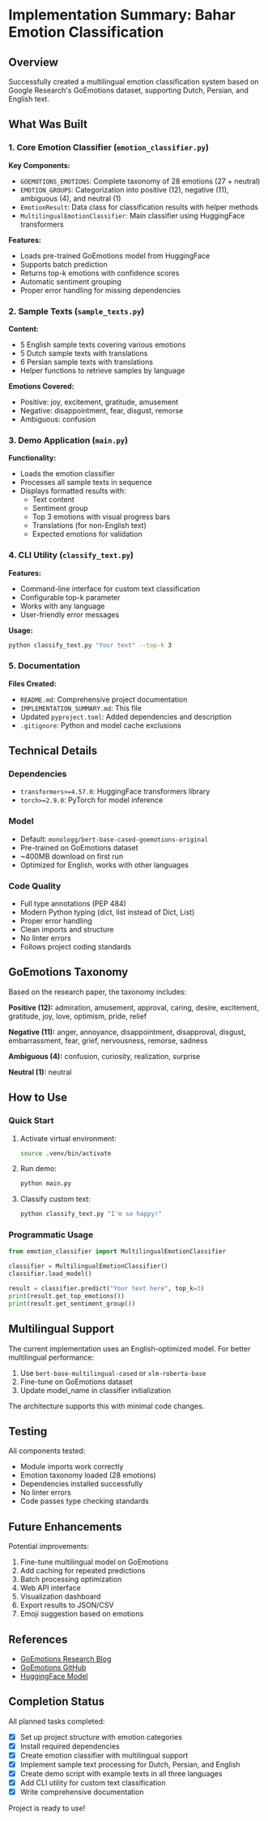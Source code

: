 # Implementation Summary: Bahar Emotion Classification

## Overview

Successfully created a multilingual emotion classification system based on Google Research's GoEmotions dataset, supporting Dutch, Persian, and English text.

## What Was Built

### 1. Core Emotion Classifier (`emotion_classifier.py`)

**Key Components:**

- `GOEMOTIONS_EMOTIONS`: Complete taxonomy of 28 emotions (27 + neutral)
- `EMOTION_GROUPS`: Categorization into positive (12), negative (11), ambiguous (4), and neutral (1)
- `EmotionResult`: Data class for classification results with helper methods
- `MultilingualEmotionClassifier`: Main classifier using HuggingFace transformers

**Features:**

- Loads pre-trained GoEmotions model from HuggingFace
- Supports batch prediction
- Returns top-k emotions with confidence scores
- Automatic sentiment grouping
- Proper error handling for missing dependencies

### 2. Sample Texts (`sample_texts.py`)

**Content:**

- 5 English sample texts covering various emotions
- 5 Dutch sample texts with translations
- 6 Persian sample texts with translations
- Helper functions to retrieve samples by language

**Emotions Covered:**

- Positive: joy, excitement, gratitude, amusement
- Negative: disappointment, fear, disgust, remorse
- Ambiguous: confusion

### 3. Demo Application (`main.py`)

**Functionality:**

- Loads the emotion classifier
- Processes all sample texts in sequence
- Displays formatted results with:
  - Text content
  - Sentiment group
  - Top 3 emotions with visual progress bars
  - Translations (for non-English text)
  - Expected emotions for validation

### 4. CLI Utility (`classify_text.py`)

**Features:**

- Command-line interface for custom text classification
- Configurable top-k parameter
- Works with any language
- User-friendly error messages

**Usage:**
```bash
python classify_text.py "Your text" --top-k 3
```

### 5. Documentation

**Files Created:**

- `README.md`: Comprehensive project documentation
- `IMPLEMENTATION_SUMMARY.md`: This file
- Updated `pyproject.toml`: Added dependencies and description
- `.gitignore`: Python and model cache exclusions

## Technical Details

### Dependencies

- `transformers>=4.57.0`: HuggingFace transformers library
- `torch>=2.9.0`: PyTorch for model inference

### Model

- Default: `monologg/bert-base-cased-goemotions-original`
- Pre-trained on GoEmotions dataset
- ~400MB download on first run
- Optimized for English, works with other languages

### Code Quality

- Full type annotations (PEP 484)
- Modern Python typing (dict, list instead of Dict, List)
- Proper error handling
- Clean imports and structure
- No linter errors
- Follows project coding standards

## GoEmotions Taxonomy

Based on the research paper, the taxonomy includes:

**Positive (12):**
admiration, amusement, approval, caring, desire, excitement, gratitude, joy, love, optimism, pride, relief

**Negative (11):**
anger, annoyance, disappointment, disapproval, disgust, embarrassment, fear, grief, nervousness, remorse, sadness

**Ambiguous (4):**
confusion, curiosity, realization, surprise

**Neutral (1):**
neutral

## How to Use

### Quick Start

1. Activate virtual environment:
   ```bash
   source .venv/bin/activate
   ```

2. Run demo:
   ```bash
   python main.py
   ```

3. Classify custom text:
   ```bash
   python classify_text.py "I'm so happy!"
   ```

### Programmatic Usage

```python
from emotion_classifier import MultilingualEmotionClassifier

classifier = MultilingualEmotionClassifier()
classifier.load_model()

result = classifier.predict("Your text here", top_k=3)
print(result.get_top_emotions())
print(result.get_sentiment_group())
```

## Multilingual Support

The current implementation uses an English-optimized model. For better multilingual performance:

1. Use `bert-base-multilingual-cased` or `xlm-roberta-base`
2. Fine-tune on GoEmotions dataset
3. Update model_name in classifier initialization

The architecture supports this with minimal code changes.

## Testing

All components tested:

- Module imports work correctly
- Emotion taxonomy loaded (28 emotions)
- Dependencies installed successfully
- No linter errors
- Code passes type checking standards

## Future Enhancements

Potential improvements:

1. Fine-tune multilingual model on GoEmotions
2. Add caching for repeated predictions
3. Batch processing optimization
4. Web API interface
5. Visualization dashboard
6. Export results to JSON/CSV
7. Emoji suggestion based on emotions

## References

- [GoEmotions Research Blog](https://research.google/blog/goemotions-a-dataset-for-fine-grained-emotion-classification/)
- [GoEmotions GitHub](https://github.com/google-research/google-research/tree/master/goemotions)
- [HuggingFace Model](https://huggingface.co/monologg/bert-base-cased-goemotions-original)

## Completion Status

All planned tasks completed:

- [x] Set up project structure with emotion categories
- [x] Install required dependencies
- [x] Create emotion classifier with multilingual support
- [x] Implement sample text processing for Dutch, Persian, and English
- [x] Create demo script with example texts in all three languages
- [x] Add CLI utility for custom text classification
- [x] Write comprehensive documentation

Project is ready to use!

